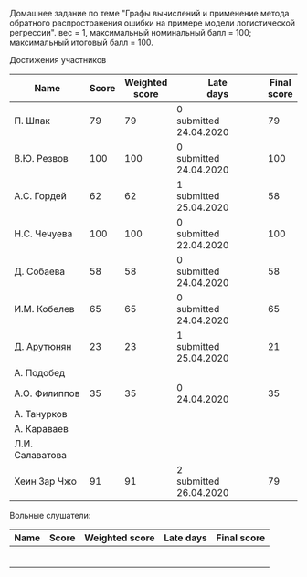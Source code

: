 Домашнее задание по теме "Графы вычислений и применение метода обратного распространения ошибки на примере модели логистической регрессии". вес = 1, максимальный номинальный балл = 100; максимальный итоговый балл = 100.



Достижения участников

| Name            | Score                    | Weighted<br>score        | Late<br>days                | Final<br>score           |
| --------------- | ------------------------ | ------------------------ | --------------------------- | ------------------------ |
| П. Шпак         | 79          | 79 | 0<br />submitted 24.04.2020 | 79 |
| В.Ю. Резвов     | 100         | 100 | 0<br />submitted 24.04.2020 | 100 |
| А.С. Гордей     | 62 | 62 | 1<br />submitted 25.04.2020 | 58 |
| Н.С. Чечуева    | 100         | 100 | 0<br />submitted 22.04.2020 | 100 |
| Д. Собаева      | 58          | 58 | 0<br />submitted 24.04.2020 | 58 |
| И.М. Кобелев    | 65          | 65 | 0<br />submitted 24.04.2020 | 65 |
| Д. Арутюнян     | 23          | 23 | 1<br />submitted 25.04.2020 | 21             |
| А. Подобед      |       |       |  |       |
| А.О. Филиппов   | 35 | 35 | 0<br />24.04.2020 | 35 |
| А. Танурков     |                          |                          |                             |                          |
| А. Караваев     |                          |                          |                             |                          |
| Л.И. Салаватова |                          |                          |                             |                          |
| Хеин Зар Чжо    | 91          | 91 | 2<br />submitted 26.04.2020 | 79 |



Вольные слушатели:

| Name         | Score | Weighted score | Late days | Final score |
| ------------ | ----- | -------------- | --------- | ----------- |
|              |       |                |           |             |
|              |       |                |           |             |
|              |       |                |           |             |
|              |       |                |           |             |
|              |       |                |           |             |
|              |       |                |           |             |